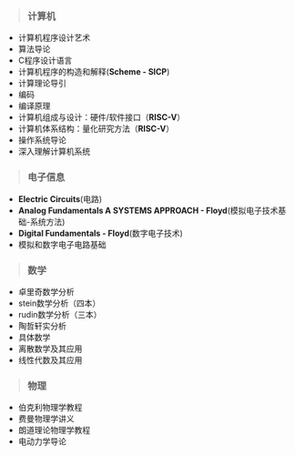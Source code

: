 >### **计算机**
- 计算机程序设计艺术
- 算法导论
- C程序设计语言
- 计算机程序的构造和解释(**Scheme - SICP**)
- 计算理论导引
- 编码
- 编译原理
- 计算机组成与设计：硬件/软件接口（**RISC-V**）
- 计算机体系结构：量化研究方法（**RISC-V**）
- 操作系统导论
- 深入理解计算机系统
  
>### **电子信息**
- **Electric Circuits**(电路)
- **Analog Fundamentals A SYSTEMS APPROACH - Floyd**(模拟电子技术基础-系统方法)
- **Digital Fundamentals - Floyd**(数字电子技术) 
- 模拟和数字电子电路基础
  
>### **数学**
- 卓里奇数学分析
- stein数学分析（四本）
- rudin数学分析（三本）
- 陶哲轩实分析
- 具体数学
- 离散数学及其应用
- 线性代数及其应用

>### **物理**
- 伯克利物理学教程
- 费曼物理学讲义
- 朗道理论物理学教程
- 电动力学导论